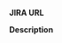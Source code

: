 **JIRA URL**
<!-- ex: https://spothero.atlassian.net/browse/IOS-#### -->

**Description**
<!-- Describe what items this PR changes. -->